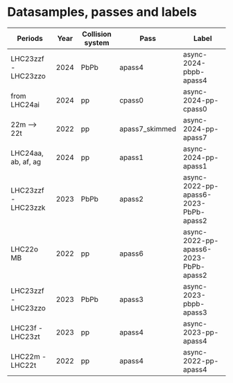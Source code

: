 # Datasamples, passes and labels

| Periods | Year | Collision system | Pass | Label |
| --- | --- | --- | --- | --- |
| LHC23zzf - LHC23zzo | 2024 | PbPb | apass4 | async-2024-pbpb-apass4 |
| from LHC24ai | 2024 | pp | cpass0 | async-2024-pp-cpass0 |
| 22m --> 22t | 2022 | pp | apass7_skimmed | async-2024-pp-apass7 |
| LHC24aa, ab, af, ag | 2024 | pp | apass1 | async-2024-pp-apass1 |
| LHC23zzf - LHC23zzk | 2023 | PbPb | apass2 | async-2022-pp-apass6-2023-PbPb-apass2 |
| LHC22o MB | 2022 | pp | apass6 | async-2022-pp-apass6-2023-PbPb-apass2 |
| LHC23zzf - LHC23zzo | 2023 | PbPb | apass3 | async-2023-pbpb-apass3 |
| LHC23f - LHC23zt | 2023 | pp | apass4 | async-2023-pp-apass4 |
| LHC22m - LHC22t | 2022 | pp | apass4 | async-2022-pp-apass4 |
